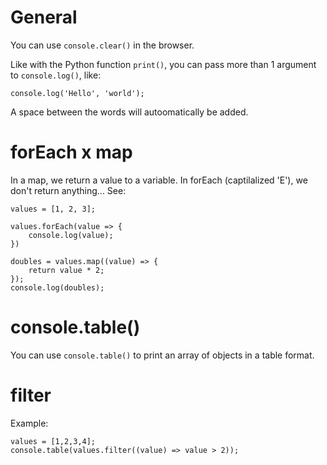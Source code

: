 # General

You can use `console.clear()` in the browser.

Like with the Python function `print()`, you can pass more than 1 argument to `console.log()`, like:

```
console.log('Hello', 'world');
```

A space between the words will autoomatically be added.


# forEach x map

In a map, we return a value to a variable. In forEach (captilalized 'E'), we don't return anything... See:

```
values = [1, 2, 3];

values.forEach(value => {
    console.log(value);
})

doubles = values.map((value) => {
    return value * 2;
});
console.log(doubles);
```


# console.table()

You can use `console.table()` to print an array of objects in a table format.


# filter

Example:

```
values = [1,2,3,4];
console.table(values.filter((value) => value > 2));
```

